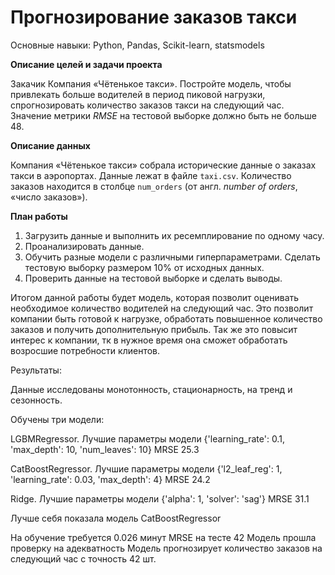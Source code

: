 #  Прогнозирование заказов такси

Основные навыки: Python, Pandas, Scikit-learn, statsmodels

**Описание целей и задачи проекта**

Закачик Компания «Чётенькое такси». Постройте модель, чтобы привлекать больше водителей в период пиковой нагрузки, спрогнозировать количество заказов такси на следующий час.
Значение метрики *RMSE* на тестовой выборке должно быть не больше 48.

**Описание данных**

Компания «Чётенькое такси» собрала исторические данные о заказах такси в аэропортах. 
Данные лежат в файле `taxi.csv`. Количество заказов находится в столбце `num_orders` (от англ. *number of orders*, «число заказов»).

**План работы**

1. Загрузить данные и выполнить их ресемплирование по одному часу.
2. Проанализировать данные.
3. Обучить разные модели с различными гиперпараметрами. Сделать тестовую выборку размером 10% от исходных данных.
4. Проверить данные на тестовой выборке и сделать выводы.

Итогом данной работы будет модель, которая позволит оценивать необходимое количество водителей на следующий час. Это позволит компании быть готовой к нагрузке, обработать повышенное количество заказов и получить дополнительную прибыль. Так же это повысит интерес к компании, тк в нужное время она сможет обработать возросшие потребности клиентов. 

Результаты:

Данные исследованы монотонность, стационарность, на тренд и сезонность.

Обучены три модели:

LGBMRegressor. Лучшие параметры модели {'learning_rate': 0.1, 'max_depth': 10, 'num_leaves': 10}
MRSE 25.3

CatBoostRegressor. Лучшие параметры модели {'l2_leaf_reg': 1, 'learning_rate': 0.03, 'max_depth': 4}
MRSE 24.2

Ridge. Лучшие параметры модели {'alpha': 1, 'solver': 'sag'}
MRSE 31.1

Лучше себя показала модель CatBoostRegressor

На обучение требуется 0.026 минут
MRSE на тесте 42
Модель прошла проверку на адекватность
Модель прогнозирует количество заказов на следующий час с точность 42 шт.
